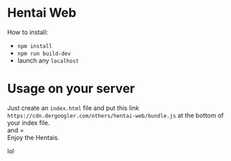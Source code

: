 # Hentai Web
How to install:
- `npm install`
- `npm run build-dev`
- launch any `localhost`


# Usage on your server
Just create an `index.html` file and put this link `https://cdn.dergoogler.com/others/hentai-web/bundle.js` at the bottom of your index file.     
and =     
Enjoy the Hentais.          
         
lol
